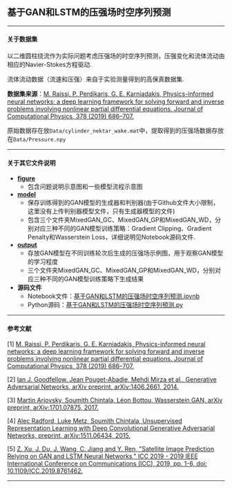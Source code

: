 ## 基于GAN和LSTM的压强场时空序列预测

-----------------------------------------------------------------------------------

#### 关于数据集

以二维圆柱绕流作为实际问题考虑压强场的时空序列预测，压强变化和流体流动由相应的Navier-Stokes方程驱动. 

流体流动数据（流速和压强）来自于实验测量得到的高保真数据集. 

**数据集来源**：[M. Raissi, P. Perdikaris, G. E. Karniadakis, Physics-informed neural networks: a deep learning framework for solving forward and inverse problems involving nonlinear partial differential equations. Journal of Computational Physics, 378 (2019) 686–707.](https://www.sciencedirect.com/science/article/pii/S0021999118307125)

原始数据存在放`Data/cylinder_nektar_wake.mat`中，提取得到的压强场数据存放在`Data/Pressure.npy`

-----------------------------------------------------------------------------------

#### 关于其它文件说明

* [**figure**](https://github.com/ArtificialIntelligenceBirdMan/DeepLearningProject/tree/main/Spatiotemporal%20Sequence%20Prediction%20based%20on%20GAN-LSTM/figure)
    * 包含问题说明示意图和一些模型流程示意图
* [**model**](https://github.com/ArtificialIntelligenceBirdMan/DeepLearningProject/tree/main/Spatiotemporal%20Sequence%20Prediction%20based%20on%20GAN-LSTM/model)
    * 保存训练得到的GAN模型的生成器和判别器(由于Github文件大小限制，这里没有上传判别器模型文件，只有生成器模型的文件)
    * 包含三个文件夹MixedGAN_GC、MixedGAN_GP和MixedGAN_WD，分别对应三种不同的GAN模型训练策略：Gradient Clipping、Gradient Penalty和Wasserstein Loss，详细说明见Notebook源码文件. 
* [**output**](https://github.com/ArtificialIntelligenceBirdMan/DeepLearningProject/tree/main/Spatiotemporal%20Sequence%20Prediction%20based%20on%20GAN-LSTM/output)
    * 存放GAN模型在不同训练轮次后生成的压强场示例图，用于观察GAN模型的学习程度
    * 三个文件夹MixedGAN_GC、MixedGAN_GP和MixedGAN_WD，分别对应三种不同的GAN模型训练策略下生成结果
* **源码文件**
    * Notebook文件：[基于GAN和LSTM的压强场时空序列预测.ipynb](https://github.com/ArtificialIntelligenceBirdMan/DeepLearningProject/blob/main/Spatiotemporal%20Sequence%20Prediction%20based%20on%20GAN-LSTM/%E5%9F%BA%E4%BA%8EGAN%E5%92%8CLSTM%E7%9A%84%E5%8E%8B%E5%BC%BA%E5%9C%BA%E6%97%B6%E7%A9%BA%E5%BA%8F%E5%88%97%E9%A2%84%E6%B5%8B.ipynb)
    * Python源码：[基于GAN和LSTM的压强场时空序列预测.py](https://github.com/ArtificialIntelligenceBirdMan/DeepLearningProject/blob/main/Spatiotemporal%20Sequence%20Prediction%20based%20on%20GAN-LSTM/%E5%9F%BA%E4%BA%8EGAN%E5%92%8CLSTM%E7%9A%84%E5%8E%8B%E5%BC%BA%E5%9C%BA%E6%97%B6%E7%A9%BA%E5%BA%8F%E5%88%97%E9%A2%84%E6%B5%8B.py)

-----------------------------------------------------------------------------------

#### 参考文献

[1] [M. Raissi, P. Perdikaris, G. E. Karniadakis, Physics-informed neural networks: a deep learning framework for solving forward and inverse problems involving nonlinear partial differential equations. Journal of Computational Physics, 378 (2019) 686–707.](https://www.sciencedirect.com/science/article/pii/S0021999118307125)

[2] [Ian J. Goodfellow, Jean Pouget-Abadie, Mehdi Mirza et al., Generative Adversarial Networks, arXiv preprint, arXiv:1406.2661, 2014.](https://arxiv.org/abs/1406.2661)

[3] [Martin Arjovsky, Soumith Chintala, Léon Bottou, Wasserstein GAN, arXiv preprint, arXiv:1701.07875, 2017.](https://arxiv.org/abs/1701.07875)

[4] [Alec Radford, Luke Metz, Soumith Chintala, Unsupervised Representation Learning with Deep Convolutional Generative Adversarial Networks,  preprint, arXiv:1511.06434, 2015.](https://arxiv.org/abs/1511.06434)

[5] [Z. Xu, J. Du, J. Wang, C. Jiang and Y. Ren, "Satellite Image Prediction Relying on GAN and LSTM Neural Networks," ICC 2019 - 2019 IEEE International Conference on Communications (ICC), 2019, pp. 1-6, doi: 10.1109/ICC.2019.8761462.](https://ieeexplore.ieee.org/abstract/document/8761462/similar)

-----------------------------------------------------------------------------------
